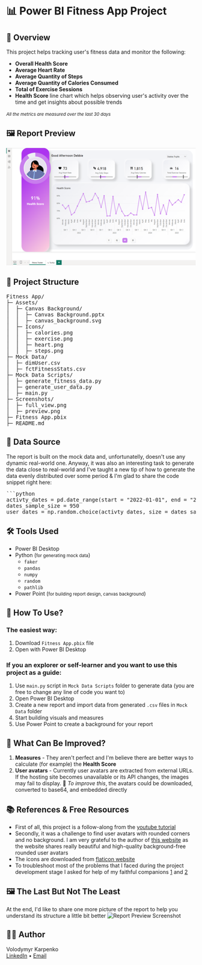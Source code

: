 # :bar_chart: Power BI Fitness App Project 

## :pushpin: Overview
This project helps tracking user's fitness data and monitor the following: 
- **Overall Health Score**
- **Average Heart Rate**
- **Average Quantity of Steps**
- **Average Quantity of Calories Consumed**
- **Total of Exercise Sessions**
- **Health Score** line chart which helps observing user's activity over the time and get insights about possible trends  

<small>*All the metrics are measured over the last 30 days*</small>

## :framed_picture: Report Preview
![Report Preview Screenshot](Screenshots/preview.png)

## :file_folder: Project Structure
<pre>
Fitness App/
├─ Assets/
│  ├─ Canvas Background/
│  │  ├─ Canvas Background.pptx
│  │  ├─ canvas_background.svg
│  ├─ Icons/
│  │  ├─ calories.png
│  │  ├─ exercise.png
│  │  ├─ heart.png
│  │  ├─ steps.png
├─ Mock Data/
│  ├─ dimUser.csv
│  ├─ fctFitnessStats.csv
├─ Mock Data Scripts/
│  ├─ generate_fitness_data.py
│  ├─ generate_user_data.py
│  ├─ main.py
├─ Screenshots/
│  ├─ full_view.png
│  ├─ preview.png
├─ Fitness App.pbix
├─ README.md
</pre>

## :paperclip: Data Source
The report is built on the mock data and, unfortunatelly, doesn't use any dynamic real-world one. Anyway, it was also an interesting task to generate the data close to real-world and I've taught a new tip of how to generate the data evenly distributed over some period & I'm glad to share the code snippet right here:
<pre>
```python
activty_dates = pd.date_range(start = "2022-01-01", end = "2025-06-30", freq = "1D")
dates_sample_size = 950
user_dates = np.random.choice(activty_dates, size = dates_sample_size, replace = False)
</pre>

## :hammer_and_wrench: Tools Used
- Power BI Desktop
- Python (<small>for generating mock data</small>)
    - `faker`
    - `pandas`
    - `numpy`
    - `random`
    - `pathlib`
- Power Point (<small>for building report design, canvas background</small>)

## :rocket: How To Use?
### The easiest way:
1. Download `Fitness App.pbix` file
2. Open with Power BI Desktop 
### If you an explorer or self-learner and you want to use this project as a guide:
1. Use `main.py` script in `Mock Data Scripts` folder to generate data (you are free to change any line of code you want to)
2. Open Power BI Desktop
3. Create a new report and import data from generated `.csv` files in `Mock Data` folder
4. Start building visuals and measures 
5. Use Power Point to create a background for your report

## :pill: What Can Be Improved?
1. **Measures** - They aren't perfect and I'm believe there are better ways to calculate (for example) the **Health Score** 
2. **User avatars** - Currently user avatars are extracted from external URLs. If the hosting site becomes unavailable or its API changes, the images may fail to display. :wrench: *To improve this*, the avatars could be downloaded, converted to base64, and embedded directly

## :books: References & Free Resources 
- First of all, this project is a follow-along from the [youtube tutorial](https://youtu.be/cYwioeHu_OU?si=PkgDbhqE-xiPQ7-s)
- Secondly, it was a challenge to find user avatars with rounded corners and no background. I am very grateful to the author of [this website](https://avatar-placeholder.iran.liara.run/) as the website shares really beautiful and high-quality background-free rounded user avatars
- The icons are downloaded from [flaticon website](https://www.flaticon.com/)
- To troubleshoot most of the problems that I faced during the project development stage I asked for help of my faithful companions [1](https://chatgpt.com/) and [2](https://www.google.com/)

## :framed_picture: The Last But Not The Least 
At the end, I'd like to share one more picture of the report to help you understand its structure a little bit better
![Report Preview Screenshot](Screenshots/full_view.png)

## :raising_hand_man: Author
Volodymyr Karpenko  
[LinkedIn](https://www.linkedin.com/in/volod-karpenko/) • [Email](mailto:volod1701@gmail.com)
